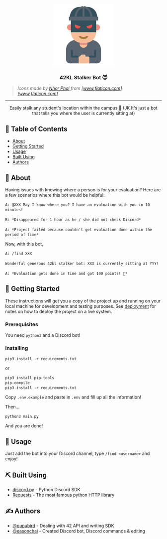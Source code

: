 <p align="center">
  <a href="" rel="noopener">
  <img width=200px height=200px src="https://github.com/pupubird/42kl-stalker-bot/blob/master/img/logo.png" alt="Project logo"></a>
</p>

<h3 align="center">42KL Stalker Bot 😈</h3>

> _Icons made by [Nhor Phai](https://www.flaticon.com/authors/nhor-phai) from [www.flaticon.com](www.flaticon.com)_

---

<p align="center"> Easily stalk any student's location within the campus 🥳 (JK It's just a bot that tells you where the user is currently sitting at)
    <br> 
</p>

## 📝 Table of Contents

- [About](#about)
- [Getting Started](#getting_started)
- [Usage](#usage)
- [Built Using](#built_using)
- [Authors](#authors)

## 🧐 About <a name = "about"></a>

Having issues with knowing where a person is for your evaluation? Here are a few scenarios where this bot would be helpful:

```joke
A: @XXX May I know where you? I have an evaluation with you in 10 minutes!

B: *Disappeared for 1 hour as he / she did not check Discord*

A: *Project failed because couldn't get evaluation done within the period of time*
```

Now, with this bot,

```
A: /find XXX

Wonderful generous 42kl stalker bot: XXX is currently sitting at YYY!

A: *Evaluation gets done in time and got 100 points! 💯*
```

## 🏁 Getting Started <a name = "getting_started"></a>

These instructions will get you a copy of the project up and running on your local machine for development and testing purposes. See [deployment](#deployment) for notes on how to deploy the project on a live system.

### Prerequisites

You need `python3` and a Discord bot!

### Installing

```
pip3 install -r requirements.txt
```

or

```
pip3 install pip-tools
pip-compile
pip3 install -r requirements.txt
```

Copy `.env.example` and paste in `.env` and fill up all the information!

Then...

```
python3 main.py
```

And you are done!

## 🎈 Usage <a name="usage"></a>

Just add the bot into your Discord channel, type `/find <username>` and enjoy!

## ⛏️ Built Using <a name = "built_using"></a>

- [discord.py](https://pypi.org/project/discord.py/) - Python Discord SDK
- [Requests](https://pypi.org/project/requests/) - The most famous python HTTP library

## ✍️ Authors <a name = "authors"></a>

- [@pupubird](https://github.com/pupubird) - Dealing with 42 API and writing SDK
- [@easonchai](https://github.com/easonchai) - Created Discord bot, Discord commands & editing
